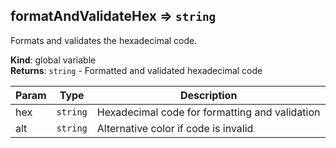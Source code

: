 <a name="formatAndValidateHex"></a>

## formatAndValidateHex ⇒ <code>string</code>
Formats and validates the hexadecimal code.

**Kind**: global variable  
**Returns**: <code>string</code> - Formatted and validated hexadecimal code  

| Param | Type | Description |
| --- | --- | --- |
| hex | <code>string</code> | Hexadecimal code for formatting and validation |
| alt | <code>string</code> | Alternative color if code is invalid |

